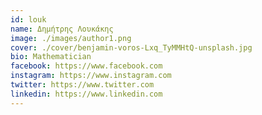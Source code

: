 ```yaml
---
id: louk
name: Δημήτρης Λουκάκης
image: ./images/author1.png
cover: ./cover/benjamin-voros-Lxq_TyMMHtQ-unsplash.jpg
bio: Mathematician
facebook: https://www.facebook.com
instagram: https://www.instagram.com
twitter: https://www.twitter.com
linkedin: https://www.linkedin.com
---
```

